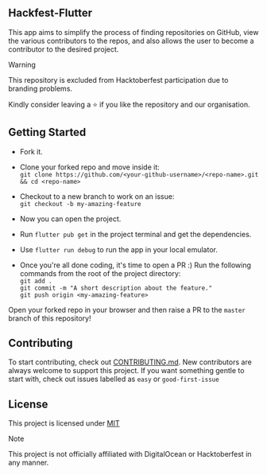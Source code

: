 ## Hackfest-Flutter
This app aims to simplify the process of finding repositories on GitHub, view the various contributors to the repos, and also allows the user to become a contributor to the desired project.

> [!WARNING]  
> This repository is excluded from Hacktoberfest participation due to branding problems.

Kindly consider leaving a :star: if you like the repository and our organisation.


## Getting Started
* Fork it.
* Clone your forked repo and move inside it:\
`git clone https://github.com/<your-github-username>/<repo-name>.git && cd <repo-name>`

* Checkout to a new branch to work on an issue:\
`git checkout -b my-amazing-feature`

* Now you can open the project.
* Run `flutter pub get` in the project terminal and get the dependencies.
* Use `flutter run debug` to run the app in your local emulator.
* Once you're all done coding, it's time to open a PR :)
Run the following commands from the root of the project directory:
\
`git add .`\
`git commit -m "A short description about the feature."`\
`git push origin <my-amazing-feature>`

Open your forked repo in your browser and then raise a PR to the `master` branch of this repository!


## Contributing

To start contributing, check out [CONTRIBUTING.md](https://github.com/IEEE-VIT/hacktoberfest-flutter/blob/master/CONTRIBUTING.md). New contributors are always welcome to support this project. If you want something gentle to start with, check out issues labelled as `easy` or `good-first-issue`

## License

This project is licensed under [MIT](https://github.com/IEEE-VIT/hacktoberfest-flutter/blob/master/LICENSE)


> [!NOTE]  
> This project is not officially affiliated with DigitalOcean or Hacktoberfest in any manner.
